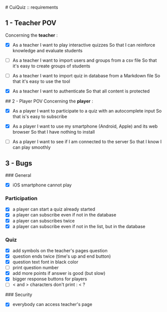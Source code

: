 # CuiQuiz :: requirements

## 1 - Teacher POV
Concerning the **teacher** :
- [X]   As a teacher
		I want to play interactive quizzes
		So that I can reinforce knowledge and evaluate students

- [ ] 	As a teacher
		I want to import users and groups from a csv file
		So that it's easy to create groups of students

- [ ] 	As a teacher
		I want to import quiz in database from a Markdown file
		So that it's easy to use the tool

- [X]	As a teacher
		I want to authenticate
		So that all content is protected

## 2 - Player POV
Concerning the **player** :		
- [X] 	As a player
		I want to participate to a quiz with an autocomplete input
		So that is's easy to subscribe

- [X]	As a player
		I want to use my smartphone (Android, Apple) and its web browser
		So that I have nothing to install

- [ ]	As a player
		I want to see if I am connected to the server
		So that I know I can play smoothly


## 3 - Bugs
### General
- [X] iOS smartphone cannot play

### Participation
- [X] a player can start a quiz already started
- [X] a player can subscribe even if not in the database
- [X] a player can subscribes twice
- [X] a player can subscribe even if not in the list, but in the database

### Quiz
- [X] add symbols on the teacher's pages question
- [X] question ends twice (time's up and end button)
- [X] question text font in black color
- [ ] print question number
- [X] add more points if answer is good (but slow)
- [X] bigger response buttons for players
- [ ] < and > characters don't print : &lt; ?

### Security
- [X] everybody can access teacher's page



